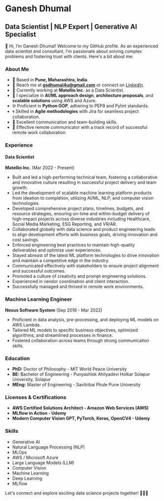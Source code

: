 # Ganesh Dhumal

## Data Scientist | NLP Expert | Generative AI Specialist

👋 Hi, I’m Ganesh Dhumal! Welcome to my GitHub profile. As an experienced data scientist and consultant, I'm passionate about solving complex problems and fostering trust with clients. Here's a bit about me:

### About Me

- 🌆 Based in **Pune, Maharashtra, India**.
- 📧 Reach me at **gsdhumal4u@gmail.com** or connect on [LinkedIn](https://www.linkedin.com/in/ganesh-dhumal-4u/).
- 💼 Currently working at **Matellio Inc.** as a Data Scientist.
- 🚀 I specialize in **AI/ML approach design**, **architecture proposals**, and **scalable solutions** using AWS and Azure.
- 🌐 Proficient in **Python OOP**, adhering to PEP8 and Pylint standards.
- 🌀 Skilled in **Agile methodologies** with Jira for seamless project collaboration.
- 🌟 Excellent communication and team-building skills.
- 💬 Effective remote communicator with a track record of successful remote work collaboration.

### Experience

#### Data Scientist
**Matellio Inc.** (Mar 2022 - Present)

- Built and led a high-performing technical team, fostering a collaborative and innovative culture resulting in successful project delivery and team growth.
- Led the development of scalable machine learning platform products from ideation to completion, utilizing AI/ML, NLP, and computer vision technologies.
- Developed comprehensive project plans, timelines, budgets, and resource strategies, ensuring on-time and within-budget delivery of high-impact projects across diverse industries including Healthcare, Social Media Marketing, ESG Reporting, and VR/AR.
- Collaborated globally with data science and product engineering leads to align development efforts with business goals, driving innovation and cost savings.
- Enforced engineering best practices to maintain high-quality deliverables and optimize user experiences.
- Stayed abreast of the latest ML platform technologies to drive innovation and maintain a competitive edge in the industry.
- Communicated effectively with stakeholders to ensure project alignment and successful outcomes.
- Promoted a culture of creativity and prompt engineering solutions.
- Experienced in vendor coordination and client interaction.
- Successfully managed and thrived in remote work environments.

### Machine Learning Engineer
**Nexus Software System** (Sep 2018 - Mar 2022)

- Proficient in data analysis, pre-processing, and deploying ML models on AWS Lambda.
- Tailored ML models to specific business objectives, optimized algorithms, and streamlined processes in finance.
- Fostered collaboration across teams through strong communication skills.

### Education

- **PhD:** Doctor of Philosophy - MIT World Peace University
- **BE:** Bachelor of Engineering - Punyashlok Ahilyadevi Holkar Solapur University, Solapur
- **MEng:** Master of Engineering - Savitribai Phule Pune University

### Licenses & Certifications

- **AWS Certified Solutions Architect - Amazon Web Services (AWS)**
- **MLflow in Action - Udemy**
- **Modern Computer Vision GPT, PyTorch, Keras, OpenCV4 - Udemy**

### Skills

- Generative AI
- Natural Language Processing (NLP)
- MLOps
- AWS / Microsoft Azure
- Large Language Models (LLM)
- Computer Vision
- Machine Learning
- Deep Learning
- MLflow

Let's connect and explore exciting data science projects together! 🚀👨‍💻
